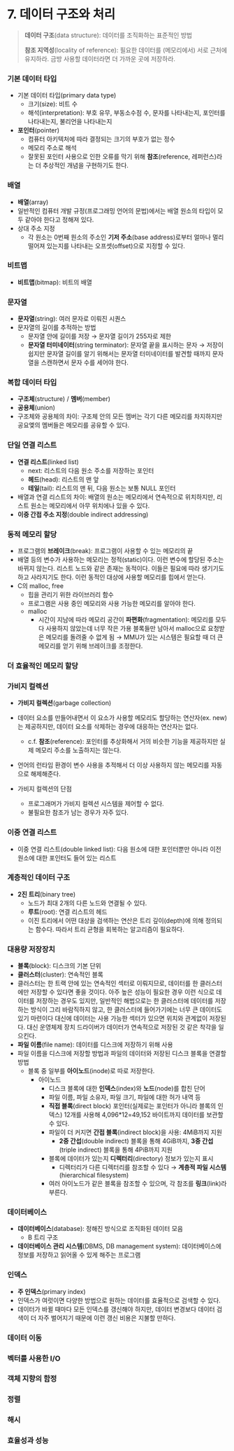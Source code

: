 # 7. 데이터 구조와 처리

> **데이터 구조**(data structure): 데이터를 조직화하는 표준적인 방법
>
> **참조 지역성**(locality of reference): 필요한 데이터를 (메모리에서) 서로 근처에 유지하라. 금방 사용할 데이터라면 더 가까운 곳에 저장하라.



### 기본 데이터 타입

- 기본 데이터 타입(primary data type)
  - 크기(size): 비트 수
  - 해석(interpretation): 부호 유무, 부동소수점 수, 문자를 나타내는지, 포인터를 나타내는지, 불리언을 나타내는지
- **포인터**(pointer)
  - 컴퓨터 아키텍처에 따라 결정되는 크기의 부호가 없는 정수
  - 메모리 주소로 해석
  - 잘못된 포인터 사용으로 인한 오류를 막기 위해 **참조**(reference, 레퍼런스)라는 더 추상적인 개념을 구현하기도 한다.



### 배열

- **배열**(array)
- 일반적인 컴퓨터 개발 규정(프로그래밍 언어의 문법)에서는 배열 원소의 타입이 모두 같아야 한다고 정해져 있다.
- 상대 주소 지정
  - 각 원소는 0번째 원소의 주소인 **기저 주소**(base address)로부터 얼마나 멀리 떨어져 있는지를 나타내는 오프셋(offset)으로 지정할 수 있다.



### 비트맵

- **비트맵**(bitmap): 비트의 배열



### 문자열

- **문자열**(string): 여러 문자로 이뤄진 시퀀스
- 문자열의 길이를 추적하는 방법
  - 문자열 안에 길이를 저장 → 문자열 길이가 255자로 제한
  - **문자열 터미네이터**(string terminator): 문자열 끝을 표시하는 문자 → 저장이 쉽지만 문자열 길이를 알기 위해서는 문자열 터미네이터를 발견할 때까지 문자열을 스캔하면서 문자 수를 세어야 한다.



### 복합 데이터 타입

* **구조체**(structure) / **멤버**(member)
* **공용체**(union)
* 구조체와 공용체의 차이: 구조체 안의 모든 멤버는 각기 다른 메모리를 차지하지만 공요엧의 멤버들은 메모리를 공유할 수 있다.



### 단일 연결 리스트

- **연결 리스트**(linked list)
  - next: 리스트의 다음 원소 주소를 저장하는 포인터
  - **헤드**(head): 리스트의 맨 앞
  - **테일**(tail): 리스트의 맨 뒤, 다음 원소는 보통 NULL 포인터
- 배열과 연결 리스트의 차이: 배열의 원소는 메모리에서 연속적으로 위치하지만, 리스트 원소는 메모리에서 아무 위치에나 있을 수 있다.
- **이중 간접 주소 지정**(double indirect addressing)



### 동적 메모리 할당

- 프로그램의 **브레이크**(break): 프로그램이 사용할 수 있는 메모리의 끝
- 배열 등의 변수가 사용하는 메모리는 정적(static)이다. 이런 변수에 할당된 주소는 바뀌지 않는다. 리스트 노드와 같은 존재는 동적이다. 이들은 필요에 따라 생기기도 하고 사라지기도 한다. 이런 동적인 대상에 사용할 메모리를 힙에서 얻는다.
- C의 malloc, free
  - 힙을 관리기 위한 라이브러리 함수
  - 프로그램은 사용 중인 메모리와 사용 가능한 메모리를 알아야 한다.
  - malloc
    - 시간이 지남에 따라 메모리 공간이 **파편화**(fragmentation): 메모리를 모두 다 사용하지 않았는데 너무 작은 가용 블록들만 남아서 malloc으로 요청받은 메모리를 돌려줄 수 없게 됨 → MMU가 있는 시스템은 필요할 때 더 큰 메모리를 얻기 위해 브레이크를 조정한다.



### 더 효율적인 메모리 할당



### 가비지 컬렉션

- **가비지 컬렉션**(garbage collection)

- 데이터 요소를 만들어내면서 이 요소가 사용할 메모리도 할당하는 연산자(ex. new)는 제공하지만, 데이터 요소를 삭제하는 경우에 대응하는 연산자는 없다.

  - c.f. **참조**(reference): 포인터를 추상화해서 거의 비슷한 기능을 제공하지만 실제 메모리 주소를 노출하지는 않는다.

- 언어의 런타임 환경이 변수 사용을 추적해서 더 이상 사용하지 않는 메모리를 자동으로 해제해준다.

- 가비지 컬렉션의 단점

  - 프로그래머가 가비지 컬렉션 시스템을 제어할 수 없다.
  - 불필요한 참조가 남는 경우가 자주 있다.

  

### 이중 연결 리스트

- 이중 연결 리스트(double linked list): 다음 원소에 대한 포인터뿐만 아니라 이전 원소에 대한 포인터도 들어 있는 리스트



### 계층적인 데이터 구조

- **2진 트리**(binary tree)
  - 노드가 최대 2개의 다른 노드와 연결될 수 있다.
  - **루트**(root): 연결 리스트의 헤드
  - 이진 트리에서 어떤 대상을 검색하는 연산은 트리 깊이(depth)에 의해 정의되는 함수다. 따라서 트리 균형을 회복하는 알고리즘이 필요하다.



### 대용량 저장장치

- **블록**(block): 디스크의 기본 단위
- **클러스터**(cluster): 연속적인 블록
- 클러스터는 한 트랙 안에 있는 연속적인 섹터로 이뤄지므로, 데이터를 한 클러스터에만 저장할 수 있다면 좋을 것이다. 아주 높은 성능이 필요한 경우 이런 식으로 데이터를 저장하는 경우도 있지만, 일반적인 해법으로는 한 클러스터에 데이터를 저장하는 방식이 그리 바람직하지 않고, 한 클러스터에 들어가기에는 너무 큰 데이터도 있기 마련이다 대신에 데이터는 사용 가능한 섹터가 있으면 위치와 관계없이 저장된다. 대신 운영체제 장치 드라이버가 데이터가 연속적으로 저장된 것 같은 착각을 일으킨다.
- **파일 이름**(file name): 데이터를 디스크에 저장하기 위해 사용
- 파일 이름을 디스크에 저장할 방법과 파일의 데이터와 저장된 디스크 블록을 연결할 방법
  - 블록 중 일부를 **아이노드**(inode)로 따로 저장한다.
    - 아이노드
      - 디스크 블록에 대한 **인덱스**(index)와 **노드**(node)를 합친 단어
      - 파일 이름, 파일 소유자, 파일 크기, 파일에 대한 허가 내역 등
      - **직접 블록**(direct block) 포인터(실제로는 포인터가 아니라 블록의 인덱스) 12개를 사용해 4,096*12=49,152 바이트까지 데이터를 보관할 수 있다.
      - 파일이 더 커지면 **간접 블록**(indirect block)을 사용: 4MiB까지 지원
        - **2중 간섭**(double indirect) 블록을 통해 4GiB까지, **3중 간섭**(triple indirect) 블록을 통해 4PiB까지 지원
      - 블록에 데이터가 있는지 **디렉터리**(directory) 정보가 있는지 표시
        - 디렉터리가 다른 디렉터리를 참조할 수 있다 → **계층적 파일 시스템**(hierarchical filesystem)
      - 여러 아이노드가 같은 블록을 참조할 수 있으며, 각 참조를 **링크**(link)라 부른다.



### 데이터베이스

- **데이터베이스**(database): 정해진 방식으로 조직화된 데이터 모음
  - B 트리 구조
- **데이터베이스 관리 시스템**(DBMS, DB management system): 데이터베이스에 정보를 저장하고 읽어올 수 있게 해주는 프로그램



### 인덱스

- **주 인덱스**(primary index)
- 인덱스가 여럿이면 다양한 방법으로 원하는 데이터를 효율적으로 검색할 수 있다.
- 데이터가 바뀔 때마다 모든 인덱스를 갱신해야 하지만, 데이터 변경보다 데이터 검색이 더 자주 벌어지기 때문에 이런 갱신 비용은 지불할 만하다.



### 데이터 이동



### 벡터를 사용한 I/O



### 객체 지향의 함정



### 정렬



### 해시



### 효율성과 성능



